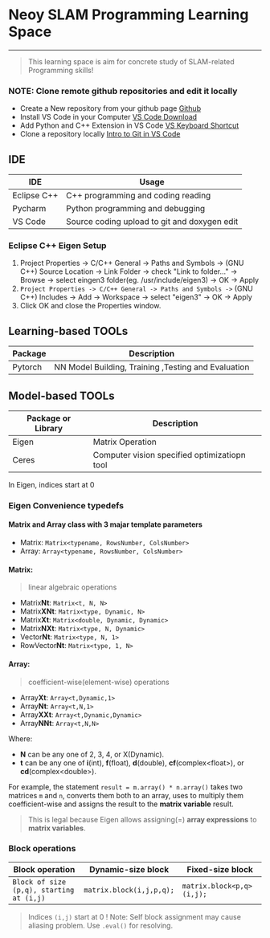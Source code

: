 # Neoy SLAM Programming Learning Space

----

> This learning space is aim for concrete study of SLAM-related Programming skills!

### NOTE: Clone remote github repositories and edit it locally

 - Create a New repository from your github page [Github]
 - Install VS Code in your Computer [VS Code Download]
 - Add Python and C++ Extension in VS Code [VS Keyboard Shortcut]
 - Clone a repository locally [Intro to Git in VS Code]

## IDE

| IDE | Usage | 
| ------ | ----------- |
| Eclipse C++  | C++ programming and coding reading |
| Pycharm  | Python programming and debugging |
| VS Code  | Source coding upload to git and doxygen edit  |

### Eclipse C++ Eigen Setup
1. Project Properties -> C/C++ General -> Paths and Symbols -> (GNU C++) Source Location -> Link Folder -> check "Link to folder..." -> Browse -> select eingen3 folder(eg. /usr/include/eigen3) -> OK -> Apply
2. `Project Properties -> C/C++ General -> Paths and Symbols ->` (GNU C++) Includes -> Add -> Workspace -> select "eigen3" -> OK -> Apply
3. Click OK and close the Properties window.

## Learning-based TOOLs

| Package | Description | 
| ------ | ----------- |
| Pytorch   | NN Model Building, Training ,Testing and Evaluation|


## Model-based TOOLs

| Package or Library | Description |
| ------ | ----------- |
| Eigen   | Matrix Operation |
| Ceres   | Computer vision specified optimizatiopn tool | 

In Eigen, indices start at 0

### Eigen Convenience typedefs

#### Matrix and Array class with 3 majar template parameters 

- Matrix: `Matrix<typename, RowsNumber, ColsNumber>`
- Array: `Array<typename, RowsNumber, ColsNumber>`

#### Matrix: 
>linear algebraic operations

 - Matrix**Nt**: `Matrix<t, N, N>`
 - Matrix**XNt**: `Matrix<type, Dynamic, N>`
 - Matrix**Xt**: `Matrix<double, Dynamic, Dynamic>`
 - Matrix**NXt**: `Matrix<type, N, Dynamic>`
 - Vector**Nt**: `Matrix<type, N, 1>`
 - RowVector**Nt**: `Matrix<type, 1, N>`

#### Array: 
>coefficient-wise(element-wise) operations
 - Array**Xt**: `Array<t,Dynamic,1> `
 - Array**Nt**: `Array<t,N,1> `
 - Array**XXt**: `Array<t,Dynamic,Dynamic> `
 - Array**NNt**: `Array<t,N,N> `

 Where: 
 - **N** can be any one of 2, 3, 4, or X(Dynamic).
 - **t** can be any one of **i**(int), **f**(float), **d**(double), **cf**(complex\<float\>), or **cd**(complex\<double\>).

For example, the statement `result = m.array() * n.array()` takes two matrices `m` and `n`, converts them both to an array, uses to multiply them coefficient-wise and assigns the result to the **matrix variable** result.
>This is legal because Eigen allows assigning(=) **array expressions** to **matrix variables**.

### Block operations

| Block operation |  Dynamic-size block  | Fixed-size block  |
| ------ | ----------- | ----------- |
| `Block of size (p,q), starting at (i,j)`   | `matrix.block(i,j,p,q);` | `matrix.block<p,q>(i,j);` |
> Indices `(i,j)` start at 0 !
> Note: Self block assignment may cause aliasing problem. Use `.eval()` for resolving.


[Github]: <https://github.com/>
[VS Code Download]: <https://code.visualstudio.com/download>
[VS Keyboard Shortcut]: <https://code.visualstudio.com/shortcuts/keyboard-shortcuts-linux.pdf>
[Intro to Git in VS Code]: <https://code.visualstudio.com/docs/sourcecontrol/intro-to-git>